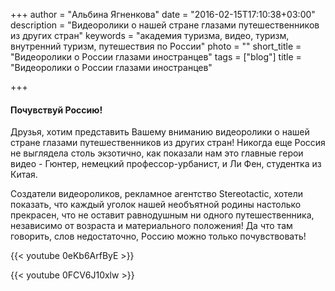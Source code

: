 +++
author = "Альбина Ягненкова"
date = "2016-02-15T17:10:38+03:00"
description = "Видеоролики о нашей стране глазами путешественников из других стран"
keywords = "академия туризма, видео, туризм, внутренний туризм, путешествия по России"
photo = ""
short_title = "Видеоролики о России глазами иностранцев"
tags = ["blog"]
title = "Видеоролики о России глазами иностранцев"

+++

#### Почувствуй Россию!

Друзья, хотим представить Вашему вниманию видеоролики о нашей стране глазами путешественников из других стран! Никогда еще Россия не выглядела столь экзотично, как показали нам это главные герои видео - Гюнтер, немецкий профессор-урбанист, и Ли Фен, студентка из Китая. 

Создатели видеороликов, рекламное агентство Stereotactic, хотели показать, что каждый уголок нашей необъятной родины настолько прекрасен, что не оставит равнодушным ни одного путешественника, независимо от возраста и материального положения! Да что там говорить, слов недостаточно, Россию можно только почувствовать!

{{< youtube 0eKb6ArfByE >}}



{{< youtube 0FCV6J10xlw >}}